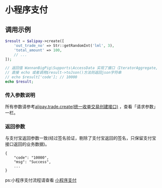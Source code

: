 # 小程序支付

## 调用示例

```php
$result = $alipay->create([
    'out_trade_no' => Str::getRandomInt('lml', 3),
    'total_amount' => 100,
    // ...
]);

// 返回值 WannanBigPig\Supports\AccessData 实现了接口（IteratorAggregate, ArrayAccess, Serializable, Countable）
// 直接 echo 或者调用$result->toJson()方法则返回json字符串
// echo $result['code']; // 10000
echo $result;
```

### 传入参数说明

所有参数请参考[alipay.trade.create\(统一收单交易创建接口\)](https://docs.open.alipay.com/api_1/alipay.trade.create/) ，查看「请求参数」一栏。

### 返回参数

与支付宝返回参数一致\(经过签名验证，剔除了支付宝返回的签名，只保留支付宝接口返回的业务数据\)。

```text
{
    "code": "10000",
    "msg": "Success",
    ...
}
```

ps:小程序支付流程请查看 [小程序支付](https://docs.alipay.com/mini/introduce/pay)

